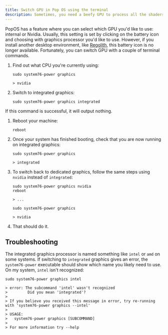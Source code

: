 ```yaml
---
title: Switch GPU in Pop OS using the terminal
description: Sometimes, you need a beefy GPU to process all the shaders in Metro 2033. And other times, you just need the integrated CPU graphics to show you a terminal window while you try to rebuild a Lotus binary on the train to Kings Cross without your battery crapping out. 
---
```


PopOS has a feature where you can select which GPU you'd like to use: internal or Nvidia. Usually, this setting is set by clicking on the battery icon and choosing with graphics processor you'd like to use. However, if you install another desktop environment, like [Regolith](https://regolith-linux.org/), this battery icon is no longer available. Fortunately, you can switch GPU with a couple of terminal commands.

1. Find out what CPU you're currently using:

    ```shell
    sudo system76-power graphics

    > nvidia
    ``` 

1. Switch to integrated graphics:

    ```shell
    sudo system76-power graphics integrated 
    ```

If this command is successful, it will output nothing.

1. Reboot your machine:

    ```shell
    reboot
    ``` 

1. Once your system has finished booting, check that you are now running on integrated graphics:

    ```shell
    sudo system76-power graphics

    > integrated 
    ```

1. To switch back to dedicated graphics, follow the same steps using `nvidia` instead of `integrated`:

    ```shell
    sudo system76-power graphics nvidia
    reboot

    > ...

    sudo system76-power graphics

    > nvidia
    ```

1. That should do it.

## Troubleshooting

The integrated graphics processor is named something like `intel` or `amd` on some systems. If switching to `integrated` graphics gives an error, the `system76-power` executable should show which name you likely need to use. On my system, `intel` isn't recognized:

```shell
sudo system76-power graphics intel 

> error: The subcommand 'intel' wasn't recognized
>         Did you mean 'integrated'?
> 
> If you believe you received this message in error, try re-running with 'system76-power graphics --intel'
>
> USAGE:
>   system76-power graphics [SUBCOMMAND]
>
> For more information try --help
```

